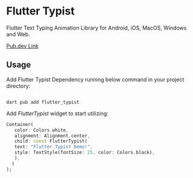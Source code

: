 # Flutter Typist

Flutter Text Typing Animation Library for Android, iOS, MacOS, Windows and Web.

<a href="https://pub.dev/packages/flutter_typist">Pub.dev Link</a>

## Usage
Add Flutter Typist Dependency running below command in your project directory:



```flutter

dart pub add flutter_typist

```


Add *FlutterTypist* widget to start utilizing:


```dart
Container(
   color: Colors.white,
   alignment: Alignment.center,
   child: const FlutterTypist(
   text: "Flutter Typist Demo!",
   style: TextStyle(fontSize: 25, color: Colors.black),
   ),
  )
);

```
